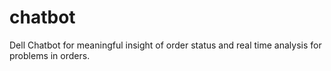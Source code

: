 # chatbot
Dell Chatbot for meaningful insight of order status and real time analysis for problems in orders.
